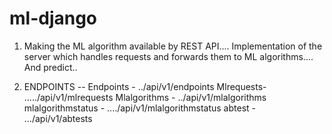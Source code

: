 # ml-django

1.  Making  the ML algorithm available by REST API....
    Implementation of the server which handles requests and forwards them to ML algorithms....
    And predict..
    
2.  ENDPOINTS --
      Endpoints - ../api/v1/endpoints
      Mlrequests-  ...../api/v1/mlrequests
      Mlalgorithms - ../api/v1/mlalgorithms
      mlalgorithmstatus - ..../api/v1/mlalgorithmstatus
      abtest - .../api/v1/abtests

